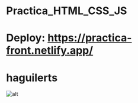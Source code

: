 # Practica_HTML_CSS_JS
# Deploy: https://practica-front.netlify.app/

# haguilerts 
![alt](https://drive.google.com/file/d/14aA_Ym-WTCqEFwwIDGB0dxQjhZbwu1-_/view?usp=sharing)